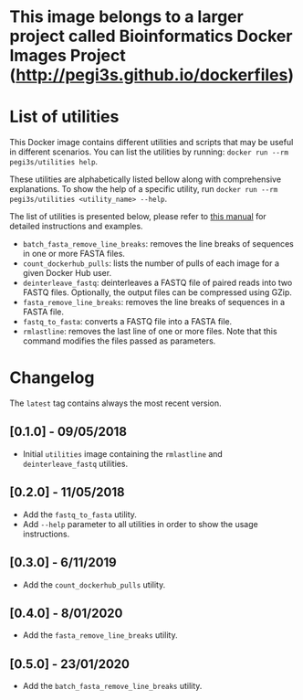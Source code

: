 # This image belongs to a larger project called Bioinformatics Docker Images Project (http://pegi3s.github.io/dockerfiles)

# List of utilities
This Docker image contains different utilities and scripts that may be useful in different scenarios. You can list the utilities by running: `docker run --rm pegi3s/utilities help`.

These utilities are alphabetically listed bellow along with comprehensive explanations. To show the help of a specific utility, run `docker run --rm pegi3s/utilities <utility_name> --help`.

The list of utilities is presented below, please refer to [this manual](https://github.com/pegi3s/dockerfiles/blob/master/utilities/MANUAL.md) for detailed instructions and examples.

- `batch_fasta_remove_line_breaks`: removes the line breaks of sequences in one or more FASTA files.
- `count_dockerhub_pulls`: lists the number of pulls of each image for a given Docker Hub user.
- `deinterleave_fastq`: deinterleaves a FASTQ file of paired reads into two FASTQ files. Optionally, the output files can be compressed using GZip.
- `fasta_remove_line_breaks`: removes the line breaks of sequences in a FASTA file.
- `fastq_to_fasta`: converts a FASTQ file into a FASTA file.
- `rmlastline`: removes the last line of one or more files. Note that this command modifies the files passed as parameters.

# Changelog

The `latest` tag contains always the most recent version.

## [0.1.0] - 09/05/2018
- Initial `utilities` image containing the `rmlastline` and `deinterleave_fastq` utilities.

## [0.2.0] - 11/05/2018
- Add the `fastq_to_fasta` utility.
- Add `--help` parameter to all utilities in order to show the usage instructions.

## [0.3.0] - 6/11/2019
- Add the `count_dockerhub_pulls` utility.

## [0.4.0] - 8/01/2020
- Add the `fasta_remove_line_breaks` utility.

## [0.5.0] - 23/01/2020
- Add the `batch_fasta_remove_line_breaks` utility.
